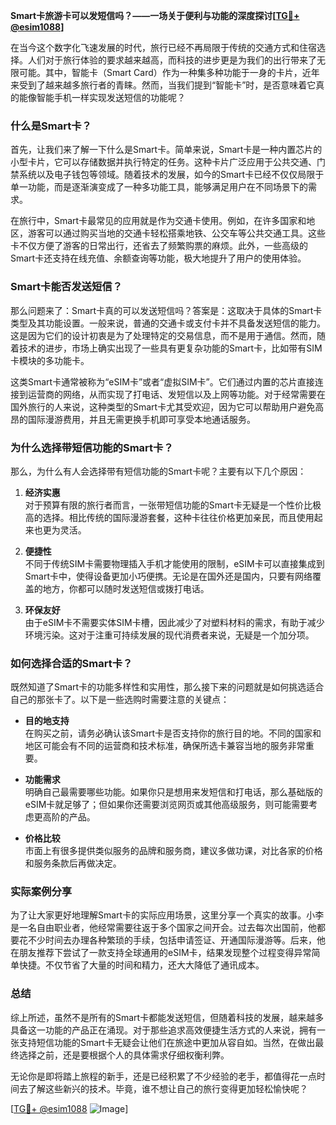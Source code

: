 **Smart卡旅游卡可以发短信吗？——一场关于便利与功能的深度探讨[[TG💪+ @esim1088](https://t.me/s/esim1088)]**

在当今这个数字化飞速发展的时代，旅行已经不再局限于传统的交通方式和住宿选择。人们对于旅行体验的要求越来越高，而科技的进步更是为我们的出行带来了无限可能。其中，智能卡（Smart Card）作为一种集多种功能于一身的卡片，近年来受到了越来越多旅行者的青睐。然而，当我们提到“智能卡”时，是否意味着它真的能像智能手机一样实现发送短信的功能呢？

### **什么是Smart卡？**

首先，让我们来了解一下什么是Smart卡。简单来说，Smart卡是一种内置芯片的小型卡片，它可以存储数据并执行特定的任务。这种卡片广泛应用于公共交通、门禁系统以及电子钱包等领域。随着技术的发展，如今的Smart卡已经不仅仅局限于单一功能，而是逐渐演变成了一种多功能工具，能够满足用户在不同场景下的需求。

在旅行中，Smart卡最常见的应用就是作为交通卡使用。例如，在许多国家和地区，游客可以通过购买当地的交通卡轻松搭乘地铁、公交车等公共交通工具。这些卡不仅方便了游客的日常出行，还省去了频繁购票的麻烦。此外，一些高级的Smart卡还支持在线充值、余额查询等功能，极大地提升了用户的使用体验。

### **Smart卡能否发送短信？**

那么问题来了：Smart卡真的可以发送短信吗？答案是：这取决于具体的Smart卡类型及其功能设置。一般来说，普通的交通卡或支付卡并不具备发送短信的能力。这是因为它们的设计初衷是为了处理特定的交易信息，而不是用于通信。然而，随着技术的进步，市场上确实出现了一些具有更复杂功能的Smart卡，比如带有SIM卡模块的多功能卡。

这类Smart卡通常被称为“eSIM卡”或者“虚拟SIM卡”。它们通过内置的芯片直接连接到运营商的网络，从而实现了打电话、发短信以及上网等功能。对于经常需要在国外旅行的人来说，这种类型的Smart卡尤其受欢迎，因为它可以帮助用户避免高昂的国际漫游费用，并且无需更换手机即可享受本地通话服务。

### **为什么选择带短信功能的Smart卡？**

那么，为什么有人会选择带有短信功能的Smart卡呢？主要有以下几个原因：

1. **经济实惠**  
   对于预算有限的旅行者而言，一张带短信功能的Smart卡无疑是一个性价比极高的选择。相比传统的国际漫游套餐，这种卡往往价格更加亲民，而且使用起来也更为灵活。

2. **便捷性**  
   不同于传统SIM卡需要物理插入手机才能使用的限制，eSIM卡可以直接集成到Smart卡中，使得设备更加小巧便携。无论是在国外还是国内，只要有网络覆盖的地方，你都可以随时发送短信或拨打电话。

3. **环保友好**  
   由于eSIM卡不需要实体SIM卡槽，因此减少了对塑料材料的需求，有助于减少环境污染。这对于注重可持续发展的现代消费者来说，无疑是一个加分项。

### **如何选择合适的Smart卡？**

既然知道了Smart卡的功能多样性和实用性，那么接下来的问题就是如何挑选适合自己的那张卡了。以下是一些选购时需要注意的关键点：

- **目的地支持**  
  在购买之前，请务必确认该Smart卡是否支持你的旅行目的地。不同的国家和地区可能会有不同的运营商和技术标准，确保所选卡兼容当地的服务非常重要。

- **功能需求**  
  明确自己最需要哪些功能。如果你只是想用来发短信和打电话，那么基础版的eSIM卡就足够了；但如果你还需要浏览网页或其他高级服务，则可能需要考虑更高阶的产品。

- **价格比较**  
  市面上有很多提供类似服务的品牌和服务商，建议多做功课，对比各家的价格和服务条款后再做决定。

### **实际案例分享**

为了让大家更好地理解Smart卡的实际应用场景，这里分享一个真实的故事。小李是一名自由职业者，他经常需要往返于多个国家之间开会。过去每次出国前，他都要花不少时间去办理各种繁琐的手续，包括申请签证、开通国际漫游等。后来，他在朋友推荐下尝试了一款支持全球通用的eSIM卡，结果发现整个过程变得异常简单快捷。不仅节省了大量的时间和精力，还大大降低了通讯成本。

### **总结**

综上所述，虽然不是所有的Smart卡都能发送短信，但随着科技的发展，越来越多具备这一功能的产品正在涌现。对于那些追求高效便捷生活方式的人来说，拥有一张支持短信功能的Smart卡无疑会让他们在旅途中更加从容自如。当然，在做出最终选择之前，还是要根据个人的具体需求仔细权衡利弊。

无论你是即将踏上旅程的新手，还是已经积累了不少经验的老手，都值得花一点时间去了解这些新兴的技术。毕竟，谁不想让自己的旅行变得更加轻松愉快呢？

[[TG💪+ @esim1088](https://t.me/s/esim1088) ![Image](https://i.postimg.cc/4NQfJmqS/Snipaste-2025-05-13-00-14-12.png)]